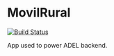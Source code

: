 # MovilRural 

[![Build Status](https://travis-ci.org/sdelamo/movilrural.svg?branch=master)](https://travis-ci.org/sdelamo/movilrural)

App used to power ADEL backend. 
